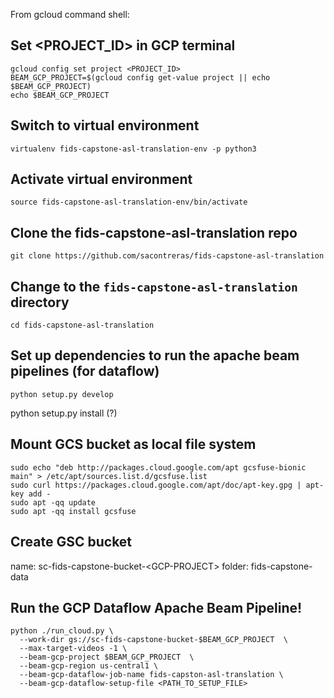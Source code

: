 From gcloud command shell:

## Set \<PROJECT_ID\> in GCP terminal
```
gcloud config set project <PROJECT_ID>
BEAM_GCP_PROJECT=$(gcloud config get-value project || echo $BEAM_GCP_PROJECT)
echo $BEAM_GCP_PROJECT
```

## Switch to virtual environment
```
virtualenv fids-capstone-asl-translation-env -p python3
```

## Activate virtual environment
```
source fids-capstone-asl-translation-env/bin/activate
```

## Clone the fids-capstone-asl-translation repo
```
git clone https://github.com/sacontreras/fids-capstone-asl-translation
```

## Change to the `fids-capstone-asl-translation` directory
```
cd fids-capstone-asl-translation
```

## Set up dependencies to run the apache beam pipelines (for dataflow)
```
python setup.py develop
```

python setup.py install (?)

## Mount GCS bucket as local file system
```
sudo echo "deb http://packages.cloud.google.com/apt gcsfuse-bionic main" > /etc/apt/sources.list.d/gcsfuse.list
sudo curl https://packages.cloud.google.com/apt/doc/apt-key.gpg | apt-key add -
sudo apt -qq update
sudo apt -qq install gcsfuse
```

## Create GSC bucket
name: sc-fids-capstone-bucket-\<GCP-PROJECT\>
folder: fids-capstone-data

## Run the GCP Dataflow Apache Beam Pipeline!
```
python ./run_cloud.py \
  --work-dir gs://sc-fids-capstone-bucket-$BEAM_GCP_PROJECT  \
  --max-target-videos -1 \
  --beam-gcp-project $BEAM_GCP_PROJECT  \
  --beam-gcp-region us-central1 \
  --beam-gcp-dataflow-job-name fids-capston-asl-translation \
  --beam-gcp-dataflow-setup-file <PATH_TO_SETUP_FILE>
```